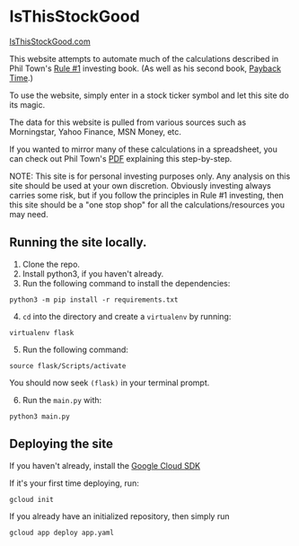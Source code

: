 # IsThisStockGood

[IsThisStockGood.com](http://www.isthisstockgood.com)

This website attempts to automate much of the calculations described in Phil Town's
[Rule #1](https://www.amazon.com/gp/product/0307336840?pf_rd_p=c2945051-950f-485c-b4df-15aac5223b10&pf_rd_r=WVNPVWRWTJ9E0QSDGWTH) investing book.
(As well as his second book, [Payback Time](https://www.amazon.com/Payback-Time-Outsmarting-Getting-Investments/dp/1847940641/).)

To use the website, simply enter in a stock ticker symbol and let this site do its magic.

The data for this website is pulled from various sources such as Morningstar, Yahoo
Finance, MSN Money, etc.

If you wanted to mirror many of these calculations in a spreadsheet, you can
check out Phil Town's [PDF](https://www.ruleoneinvesting.com/ExcelFormulas.pdf)
explaining this step-by-step.

NOTE: This site is for personal investing purposes only. Any analysis on this site
should be used at your own discretion. Obviously investing always carries some risk,
but if you follow the principles in Rule #1 investing, then this site should be a
"one stop shop" for all the calculations/resources you may need.

## Running the site locally.

1. Clone the repo.
2. Install python3, if you haven't already.
3. Run the following command to install the dependencies:
```
python3 -m pip install -r requirements.txt
```
4. `cd` into the directory and create a `virtualenv` by running:
```
virtualenv flask
```
5. Run the following command:
```
source flask/Scripts/activate
```
You should now seek `(flask)` in your terminal prompt.
    
6. Run the `main.py` with:
```
python3 main.py
```

## Deploying the site

If you haven't already, install the [Google Cloud SDK](https://cloud.google.com/sdk/docs/install)

If it's your first time deploying, run:

```
gcloud init
```

If you already have an initialized repository, then simply run

```
gcloud app deploy app.yaml
```
